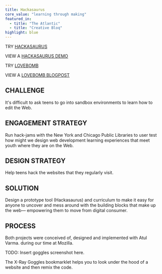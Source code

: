 ```yaml
---
title: Hackasaurus
core_value: "learning through making"
featured_in:
  - title: "The Atlantic"
  - title: "Creative Bloq"
highlight: blue
---
```


TRY <a href="#">HACKASAURUS</a>

VIEW A <a href="#">HACKASAURUS DEMO</a>

TRY <a href="#">LOVEBOMB</a>

VIEW A <a href="#">LOVEBOMB BLOGPOST</a>

## CHALLENGE

It's difficult to ask teens to go into sandbox environments to learn how to edit
the Web.

## ENGAGEMENT STRATEGY

Run hack-jams with the New York and Chicago Public Libraries to user test how
might we design web development learning experiences that meet youth where 
they are on the Web.
 
## DESIGN STRATEGY

Help teens hack the websites that they regularly visit.

## SOLUTION

Design a prototype tool (Hackasaurus) and curriculum to make it easy for anyone 
to uncover and mess around with the building blocks that make up the web—
empowering them to move from digital consumer.

## PROCESS

Both projects were conceived of, designed and implemented with Atul Varma. 
during our time at Mozilla.

TODO: Insert goggles screenshot here.

The X-Ray Goggles bookmarklet helps you to look under the hood of a website and then remix the code.

